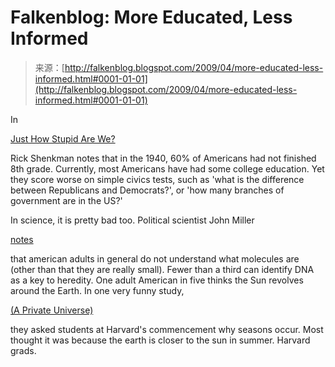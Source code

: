 <!--yml
category: 未分类
date: 2024-05-12 22:08:40
-->

# Falkenblog: More Educated, Less Informed

> 来源：[http://falkenblog.blogspot.com/2009/04/more-educated-less-informed.html#0001-01-01](http://falkenblog.blogspot.com/2009/04/more-educated-less-informed.html#0001-01-01)

In

[Just How Stupid Are We?](http://www.youtube.com/watch?v=ob1f0OtEB9E)

Rick Shenkman notes that in the 1940, 60% of Americans had not finished 8th grade. Currently, most Americans have had some college education. Yet they score worse on simple civics tests, such as 'what is the difference between Republicans and Democrats?', or 'how many branches of government are in the US?'

In science, it is pretty bad too. Political scientist John Miller

[notes](http://www.nytimes.com/2005/08/30/science/30profile.html?_r=1&ex=1125547200&en=631977063d726261&ei=5070)

that american adults in general do not understand what molecules are (other than that they are really small). Fewer than a third can identify DNA as a key to heredity. One adult American in five thinks the Sun revolves around the Earth. In one very funny study,

[(A Private Universe)](http://www.scribd.com/doc/269350/A-Private-Universe)

they asked students at Harvard's commencement why seasons occur. Most thought it was because the earth is closer to the sun in summer. Harvard grads.